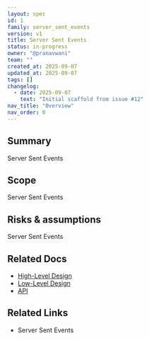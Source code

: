 ```yaml
---
layout: spec
id: 1
family: server_sent_events
version: v1
title: Server Sent Events
status: in-progress
owner: "@pranavwani"
team: ""
created_at: 2025-09-07
updated_at: 2025-09-07
tags: []
changelog:
  - date: 2025-09-07
    text: "Initial scaffold from issue #12"
nav_title: "Overview"
nav_order: 0
---
```

## Summary
Server Sent Events

## Scope
Server Sent Events

## Risks & assumptions
Server Sent Events

## Related Docs
- [High-Level Design](./hld.md)
- [Low-Level Design](./lld.md)
- [API](./api.md)

## Related Links
- Server Sent Events
